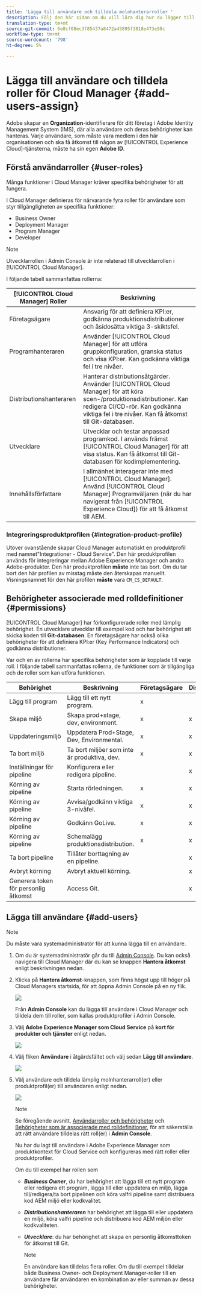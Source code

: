 ```yaml
---
title: 'Lägga till användare och tilldela molnhanterarroller '
description: Följ den här sidan om du vill lära dig hur du lägger till användare och tilldelar dem till Cloud Manager-roller
translation-type: tm+mt
source-git-commit: 6e8cf08ec3f85437a8472a45895f3818e473e98c
workflow-type: tm+mt
source-wordcount: '798'
ht-degree: 5%

---
```



# Lägga till användare och tilldela roller för Cloud Manager {#add-users-assign}

Adobe skapar en **Organization**-identifierare för ditt företag i Adobe Identity Management System (IMS), där alla användare och deras behörigheter kan hanteras. Varje användare, som måste vara medlem i den här organisationen och ska få åtkomst till någon av [!UICONTROL Experience Cloud]-tjänsterna, måste ha sin egen **Adobe ID**.

## Förstå användarroller {#user-roles}

Många funktioner i Cloud Manager kräver specifika behörigheter för att fungera.

I Cloud Manager definieras för närvarande fyra roller för användare som styr tillgängligheten av specifika funktioner:

* Business Owner
* Deployment Manager
* Program Manager
* Developer

>[!NOTE]
>Utvecklarrollen i Admin Console är inte relaterad till utvecklarrollen i [!UICONTROL Cloud Manager].

I följande tabell sammanfattas rollerna:

| [!UICONTROL Cloud Manager] Roller | Beskrivning |
|--- |--- |
| Företagsägare | Ansvarig för att definiera KPI:er, godkänna produktionsdistributioner och åsidosätta viktiga 3-skiktsfel. |
| Programhanteraren | Använder [!UICONTROL Cloud Manager] för att utföra gruppkonfiguration, granska status och visa KPI:er. Kan godkänna viktiga fel i tre nivåer. |
| Distributionshanteraren | Hanterar distributionsåtgärder. Använder [!UICONTROL Cloud Manager] för att köra scen-/produktionsdistributioner. Kan redigera CI/CD-rör. Kan godkänna viktiga fel i tre nivåer. Kan få åtkomst till Git-databasen. |
| Utvecklare | Utvecklar och testar anpassad programkod. I används främst [!UICONTROL Cloud Manager] för att visa status. Kan få åtkomst till Git-databasen för kodimplementering. |
| Innehållsförfattare | I allmänhet interagerar inte med [!UICONTROL Cloud Manager]. Använd [!UICONTROL Cloud Manager] Programväljaren (när du har navigerat från [!UICONTROL Experience Cloud]) för att få åtkomst till AEM. |

### Integreringsproduktprofilen {#integration-product-profile}

Utöver ovanstående skapar Cloud Manager automatiskt en produktprofil med namnet&quot;Integrationer - Cloud Service&quot;. Den här produktprofilen används för integreringar mellan Adobe Experience Manager och andra Adobe-produkter. Den här produktprofilen **måste** inte tas bort. Om du tar bort den här profilen av misstag måste den återskapas manuellt. Visningsnamnet för den här profilen **måste** vara `CM_CS_DEFAULT`.


## Behörigheter associerade med rolldefinitioner {#permissions}

[!UICONTROL Cloud Manager] har förkonfigurerade roller med lämplig behörighet. En utvecklare utvecklar till exempel kod och har behörighet att skicka koden till **Git-databasen**. En företagsägare har också olika behörigheter för att definiera KPI:er (Key Performance Indicators) och godkänna distributioner.

Var och en av rollerna har specifika behörigheter som är kopplade till varje roll. I följande tabell sammanfattas rollerna, de funktioner som är tillgängliga och de roller som kan utföra funktionen.

| Behörighet | Beskrivning | Företagsägare | Distributionshanteraren | Programhanteraren | Utvecklare |
|--- |--- |--- |--- |--- |--- |
| Lägg till program | Lägg till ett nytt program. | x |  |  |  |
| Skapa miljö | Skapa prod+stage, dev, environment. | x | x |  |  |
| Uppdateringsmiljö | Uppdatera Prod+Stage, Dev, Environmental. | x | x |  |  |
| Ta bort miljö | Ta bort miljöer som inte är produktiva, dev. | x | x |  |  |
| Inställningar för pipeline | Konfigurera eller redigera pipeline. |  | x |  |  |
| Körning av pipeline | Starta rörledningen. | x | x |  |  |
| Körning av pipeline | Avvisa/godkänn viktiga 3-nivåfel. | x | x | x |  |
| Körning av pipeline | Godkänn GoLive. | x | x | x |  |
| Körning av pipeline | Schemalägg produktionsdistribution. | x | x | x |  |
| Ta bort pipeline | Tillåter borttagning av en pipeline. |  | x |  |  |
| Avbryt körning | Avbryt aktuell körning. |  | x |  |  |
| Generera token för personlig åtkomst | Access Git. |  | x |  | x |

## Lägga till användare {#add-users}

>[!NOTE]
>Du måste vara systemadministratör för att kunna lägga till en användare.

1. Om du är systemadministratör går du till [Admin Console](https://adminconsole.adobe.com). Du kan också navigera till Cloud Manager där du kan se knappen **Hantera åtkomst** enligt beskrivningen nedan.

1. Klicka på **Hantera åtkomst**-knappen, som finns högst upp till höger på Cloud Managers startsida, för att öppna Admin Console på en ny flik.

   ![](/help/onboarding/getting-access-to-aem-in-cloud/assets/sys-admin5.png)

   Från **Admin Console** kan du lägga till användare i Cloud Manager och tilldela dem till roller, som kallas produktprofiler i Admin Console.

1. Välj **Adobe Experience Manager som Cloud Service** på **kort för produkter och tjänster** enligt nedan.

   ![](/help/onboarding/what-is-required/assets/admin-console-1.png)

1. Välj fliken **Användare** i åtgärdsfältet och välj sedan **Lägg till användare**.

   ![](/help/onboarding/what-is-required/assets/admin-console-2.png)

1. Välj användare och tilldela lämplig molnhanterarroll(er) eller produktprofil(er) till användaren enligt nedan.

   ![](/help/onboarding/what-is-required/assets/admin-console-3.png)

   >[!NOTE]
   >Se föregående avsnitt, [Användarroller och behörigheter](#user-roles) och [Behörigheter som är associerade med rolldefinitioner](#permissions), för att säkerställa att rätt användare tilldelas rätt roll(er) i **Admin Console**.

   Nu har du lagt till användare i Adobe Experience Manager som produktkontext för Cloud Service och konfigureras med rätt roller eller produktprofiler.

   Om du till exempel har rollen som

   * ***Business Owner***, du har behörighet att lägga till ett nytt program eller redigera ett program, lägga till eller uppdatera en miljö, lägga till/redigera/ta bort pipelinen och köra valfri pipeline samt distribuera kod AEM miljö eller kodkvalitet.

   * ***Distributionshanteraren*** har behörighet att lägga till eller uppdatera en miljö, köra valfri pipeline och distribuera kod AEM miljön eller kodkvaliteten.

   * ***Utvecklare***: du har behörighet att skapa en personlig åtkomsttoken för åtkomst till Git.

      >[!NOTE]
      > En användare kan tilldelas flera roller. Om du till exempel tilldelar både Business Owner- och Deployment Manager-roller till en användare får användaren en kombination av eller summan av dessa behörigheter.

